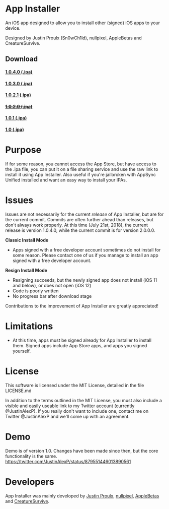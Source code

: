 # App Installer
An iOS app designed to allow you to install other (signed) iOS apps to your device.

Designed by Justin Proulx (Sn0wCh1ld), nullpixel, AppleBetas and CreatureSurvive.

<h2>Download</h2>
<h4><a href="https://github.com/Sn0wCh1ld/App-Installer/releases/download/1.0.4.0/App.Installer.ipa">1.0.4.0 (.ipa)</a></h4>
<h4><a href="https://github.com/Sn0wCh1ld/App-Installer/releases/download/1.0.3.0/App.Installer.ipa">1.0.3.0 (.ipa)</a></h4>
<h4><a href="https://github.com/Sn0wCh1ld/App-Installer/releases/download/1.0.2.1/App.Installer.ipa">1.0.2.1 (.ipa)</a></h4>
<strike><h4><a href="https://github.com/Sn0wCh1ld/App-Installer/releases/download/1.0.2.0/App.Installer.ipa">1.0.2.0 (.ipa)</a></h4></strike>
<h4><a href="https://github.com/Sn0wCh1ld/App-Installer/releases/download/1.0.1/App.Installer.ipa">1.0.1 (.ipa)</a></h4>
<h4><a href="https://github.com/Sn0wCh1ld/App-Installer/releases/download/1.0/App.Installer.ipa">1.0 (.ipa)</a></h4>

# Purpose
If for some reason, you cannot access the App Store, but have access to the .ipa file, you can put it on a file sharing service and use the raw link to install it using App Installer. Also useful if you're jailbroken with AppSync Unified installed and want an easy way to install your IPAs.

# Issues
Issues are not necessarily for the current *release* of App Installer, but are for the current commit. Commits are often further ahead than releases, but don't always work properly. At this time (July 21st, 2018), the current release is version 1.0.4.0, while the current commit is for version 2.0.0.0.

**Classic Install Mode**
- Apps signed with a free developer account sometimes do not install for some reason. Please contact one of us if you manage to install an app signed with a free developer account.

**Resign Install Mode**
- Resigning succeeds, but the newly signed app does not install (iOS 11 and below), or does not open (iOS 12)
- Code is poorly written
- No progress bar after download stage

Contributions to the improvement of App Installer are greatly appreciated!

# Limitations
- At this time, apps must be signed already for App Installer to install them. Signed apps include App Store apps, and apps you signed yourself.

# License
This software is licensed under the MIT License, detailed in the file LICENSE.md

In addition to the terms outlined in the MIT License, you must also include a visible and easily useable link to my Twitter account (currently @JustinAlexP). If you really don't want to include one, contact me on Twitter @JustinAlexP and we'll come up with an agreement.

# Demo
Demo is of version 1.0. Changes have been made since then, but the core functionality is the same.
https://twitter.com/JustinAlexP/status/879551446013890561

# Developers
App Installer was mainly developed by [Justin Proulx](https://www.twitter.com/JustinAlexP), [nullpixel](https://twitter.com/nullriver), [AppleBetas](https://twitter.com/AppleBetasDev) and [CreatureSurvive](https://www.twitter.com/CreatureSurvive).
